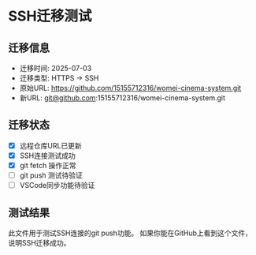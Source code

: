# SSH迁移测试

## 迁移信息
- 迁移时间: 2025-07-03
- 迁移类型: HTTPS → SSH
- 原始URL: https://github.com/15155712316/womei-cinema-system.git
- 新URL: git@github.com:15155712316/womei-cinema-system.git

## 迁移状态
- [x] 远程仓库URL已更新
- [x] SSH连接测试成功
- [x] git fetch 操作正常
- [ ] git push 测试待验证
- [ ] VSCode同步功能待验证

## 测试结果
此文件用于测试SSH连接的git push功能。
如果你能在GitHub上看到这个文件，说明SSH迁移成功。
